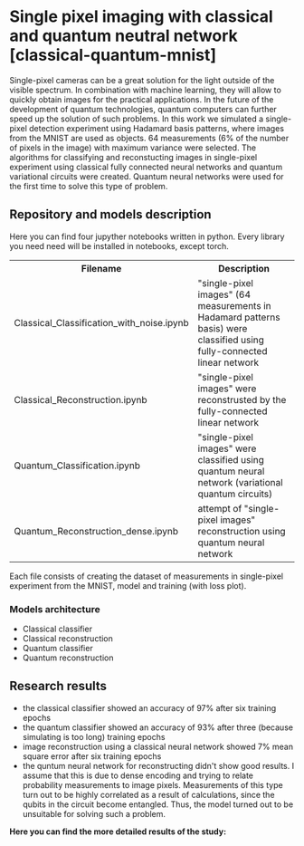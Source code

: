 #  Single pixel imaging with classical and quantum neutral network [classical-quantum-mnist]

Single-pixel cameras can be a great solution for the light outside of the visible spectrum. In combination with machine learning, they will allow to quickly obtain images for the practical applications. In the future of the development of quantum technologies, quantum computers can further speed up the solution of such problems. In this work we simulated a single-pixel detection experiment using Hadamard basis patterns, where images from the MNIST are used as objects. 64 measurements (6% of the number of pixels in the image) with maximum variance were selected. The algorithms for classifying and reconstucting images in single-pixel experiment using classical fully connected neural networks and quantum variational circuits were created. Quantum neural networks were used for the first time to solve this type of problem.

## Repository and models description

Here you can find four jupyther notebooks written in python. Every library you need need will be installed in notebooks, except torch.

<table>
    <tr>
        <th>Filename</th>
        <th>Description</th>
    </tr>
    <tr>
        <td>Classical_Classification_with_noise.ipynb</td>
        <td>"single-pixel images" (64 measurements in Hadamard patterns basis) were classified using fully-connected linear network</td>
    </tr>
    <tr>
        <td>Classical_Reconstruction.ipynb</td>
        <td>"single-pixel images" were reconstrusted by the fully-connected linear network</td>
    </tr>
    <tr>
        <td>Quantum_Classification.ipynb</td>
        <td>"single-pixel images" were classified using quantum neural network (variational quantum circuits)</td>
    </tr>
    <tr>
        <td>Quantum_Reconstruction_dense.ipynb</td>
        <td>attempt of "single-pixel images" reconstruction using quantum neural network</td>
    </tr>
</table>

Each file consists of creating the dataset of measurements in single-pixel experiment from the MNIST, model and training (with loss plot).

### Models architecture

- Classical classifier
- Classical reconstruction
- Quantum classifier
- Quantum reconstruction

## Research results

- the classical classifier showed an accuracy of 97% after six training epochs
- the quantum classifier showed an accuracy of 93% after three (because simulating is too long) training epochs
- image reconstruction using a classical neural network showed 7% mean square error after six training epochs
- the quntum neural network for reconstructing didn't show good results. I assume that this is due to dense encoding and trying to relate probability measurements to image pixels. Measurements of this type turn out to be highly correlated as a result of calculations, since the qubits in the circuit become entangled. Thus, the model turned out to be unsuitable for solving such a problem.

**Here you can find the more detailed results of the study:** 
